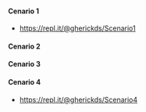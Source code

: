 #### Cenario 1
- https://repl.it/@gherickds/Scenario1
#### Cenario 2

#### Cenario 3
#### Cenario 4
- https://repl.it/@gherickds/Scenario4
